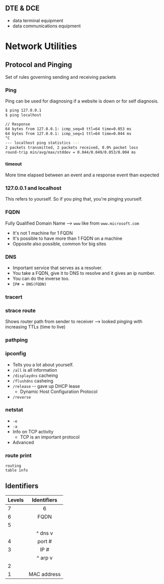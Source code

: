 ## DTE & DCE
* data terminal equipment
* data communications equipment

# Network Utilities
## Protocol and Pinging
Set of rules governing sending and receiving packets

### Ping
Ping can be used for diagnosing if a website is down or for self diagnosis.

```bash
$ ping 127.0.0.1
$ ping localhost

// Response
64 bytes from 127.0.0.1: icmp_seq=0 ttl=64 time=0.053 ms
64 bytes from 127.0.0.1: icmp_seq=1 ttl=64 time=0.044 ms
^C
--- localhost ping statistics ---
2 packets transmitted, 2 packets received, 0.0% packet loss
round-trip min/avg/max/stddev = 0.044/0.049/0.053/0.004 ms
```

#### timeout
More time elapsed between an event and a response event than expected

### 127.0.0.1 and localhost
This refers to yourself. So if you ping that, you're pinging yourself. 

### FQDN
Fully Qualified Domain Name --> `www` like from `www.microsoft.com`
* It's not 1 machine for 1 FQDN
* It's possible to have more than 1 FQDN on a machine
* Opposite also possible, common for big sites

### DNS
* Important service that serves as a resolver. 
* You take a FQDN, give it to DNS to resolve and it gives an ip number. 
* You can do the inverse too.
* `IP# = DNS(FQDN)`

### tracert 

### strace route
Shows router path from sender to receiver --> looked pinging with increasing TTLs (time to live)

### pathping

### ipconfig
* Tells you a lot about yourself. 
* `/all` is all information
* `/displaydns` cacheing
* `/flushdns` casheing
* `/release` -- gave up DHCP lease
    * Dynamic Host Configuration Protocol
* `/reverse`

### netstat
* `-e`
* `-a`
* Info on TCP activity
    * TCP is an important protocol
* Advanced

### route print
    routing
    table info

## Identifiers
| Levels | Identifiers |
| ------ | :---------: |
| 7      | 6           |
| 6      | FQDN        |
| 5      |             |
|        | ^ dns v         |
| 4      | port #      |
| 3      | IP #        |
|        | ^ arp v        |
| 2      |             |
| 1      | MAC address |